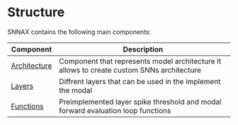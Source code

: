 # Structure

SNNAX contains the following main components:

| Component                                        | Description                                                                               |
| ------------------------------------------------ | ----------------------------------------------------------------------------------------- |
| [Architecture](../200_architecture/200_intro.md) | Component that represents model architecture It allows to create custom SNNs architecture |
| [Layers](../300_layers/300_intro.md)             | Diffrent layers that can be used in the implement the modal                               |
| [Functions](../400_functions/400_intro.md)       | Preimplemented layer spike threshold and modal forward evaluation loop functions          |
